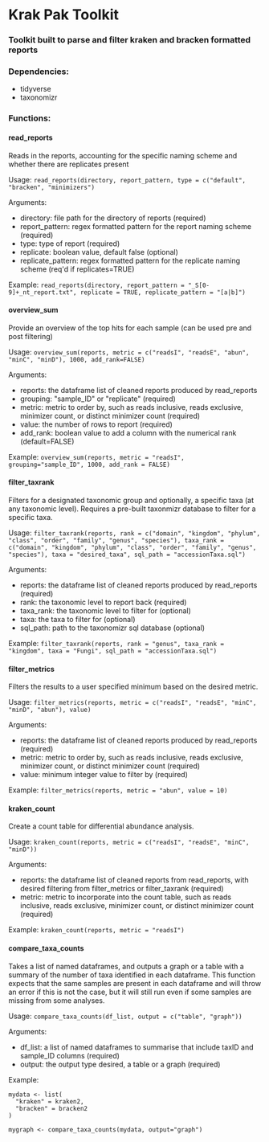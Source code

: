 # Krak Pak Toolkit

### Toolkit built to parse and filter kraken and bracken formatted reports 

### Dependencies:
- tidyverse
- taxonomizr

### Functions:

#### read_reports 
Reads in the reports, accounting for the specific naming scheme and whether there are replicates present

Usage: ```read_reports(directory, report_pattern, type = c("default", "bracken", "minimizers")```

Arguments: 
- directory: file path for the directory of reports (required)
- report_pattern: regex formatted pattern for the report naming scheme (required)
- type: type of report (required)
- replicate: boolean value, default false (optional)
- replicate_pattern: regex formatted pattern for the replicate naming scheme (req'd if replicates=TRUE)

Example: 
```read_reports(directory, report_pattern = "_S[0-9]+_nt_report.txt", replicate = TRUE, replicate_pattern = "[a|b]")```

#### overview_sum
Provide an overview of the top hits for each sample (can be used pre and post filtering)

Usage: ```overview_sum(reports, metric = c("readsI", "readsE", "abun", "minC", "minD"), 1000, add_rank=FALSE)```

Arguments:
- reports: the dataframe list of cleaned reports produced by read_reports 
- grouping: "sample_ID" or "replicate" (required)
- metric: metric to order by, such as reads inclusive, reads exclusive, minimizer count, or distinct minimizer count (required)
- value: the number of rows to report (required)
- add_rank: boolean value to add a column with the numerical rank (default=FALSE)

Example: 
```overview_sum(reports, metric = "readsI", grouping="sample_ID", 1000, add_rank = FALSE)```

#### filter_taxrank
Filters for a designated taxonomic group and optionally, a specific taxa (at any taxonomic level). Requires a pre-built taxonmizr database to filter for a specific taxa.

Usage: ```filter_taxrank(reports, rank = c("domain", "kingdom", "phylum", "class", "order", "family", "genus", "species"), taxa_rank = c("domain", "kingdom", "phylum", "class", "order", "family", "genus", "species"), taxa = "desired_taxa", sql_path = "accessionTaxa.sql")```

Arguments:
- reports: the dataframe list of cleaned reports produced by read_reports (required)
- rank: the taxonomic level to report back (required)
- taxa_rank: the taxonomic level to filter for (optional)
- taxa: the taxa to filter for (optional)
- sql_path: path to the taxonomizr sql database (optional)

Example: 
```filter_taxrank(reports, rank = "genus", taxa_rank = "kingdom", taxa = "Fungi", sql_path = "accessionTaxa.sql")```

#### filter_metrics
Filters the results to a user specified minimum based on the desired metric. 

Usage: ```filter_metrics(reports, metric = c("readsI", "readsE", "minC", "minD", "abun"), value)```

Arguments:
- reports: the dataframe list of cleaned reports produced by read_reports (required)
- metric: metric to order by, such as reads inclusive, reads exclusive, minimizer count, or distinct minimizer count (required)
- value: minimum integer value to filter by (required)

Example:
```filter_metrics(reports, metric = "abun", value = 10)```


#### kraken_count 
Create a count table for differential abundance analysis.

Usage: ```kraken_count(reports, metric = c("readsI", "readsE", "minC", "minD"))```

Arguments: 
- reports: the dataframe list of cleaned reports from read_reports, with desired filtering from filter_metrics or filter_taxrank (required)
- metric: metric to incorporate into the count table, such as reads inclusive, reads exclusive, minimizer count, or distinct minimizer count (required)

Example: 
```kraken_count(reports, metric = "readsI")```

#### compare_taxa_counts
Takes a list of named dataframes, and outputs a graph or a table with a summary of the number of taxa identified in each dataframe. This function expects that the same samples are present in each dataframe and will throw an error if this is not the case, but it will still run even if some samples are missing from some analyses. 

Usage: 
```compare_taxa_counts(df_list, output = c("table", "graph"))```

Arguments: 
- df_list: a list of named dataframes to summarise that include taxID and sample_ID columns (required)
- output: the output type desired, a table or a graph (required)

Example:
```
mydata <- list(
  "kraken" = kraken2,
  "bracken" = bracken2
)

mygraph <- compare_taxa_counts(mydata, output="graph")
```
